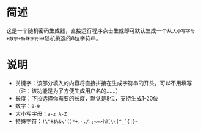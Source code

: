 # 简述
这是一个随机密码生成器，直接运行程序点击生成即可默认生成一个从`大小写字母+数字+特殊字符`中随机挑选的8位字符串。
# 说明
- 关键字：该部分填入的内容将直接拼接在生成字符串的开头，可以不用填写（注：该功能是为了方便生成用户名的……）
- 长度：下拉选择你需要的长度，默认是8位，支持生成1-20位
- 数字：`0-9`
- 大小写字母：`a-z A-Z`
- 特殊字符：```!\"#$%&\'()*+,-./:;<=>?@[\\]^_`{|}~```